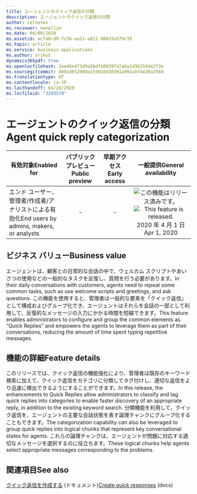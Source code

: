 ```yaml
---
title: エージェントのクイック返信の分類
description: エージェントのクイック返信の分類
author: relnotes
ms.reviewer: nenellim
ms.date: 04/09/2020
ms.assetid: acfabcd9-7c58-ea11-a811-000d3a579c35
ms.topic: article
ms.service: business-applications
ms.author: srikot
dynamics365pdf: true
ms.openlocfilehash: 2ee46e471d9a5bdfb0939fa7aba1d36354de2f3e
ms.sourcegitcommit: d891d652909a155016d30391a09acbf4e20a756d
ms.translationtype: HT
ms.contentlocale: ja-JP
ms.lasthandoff: 04/28/2020
ms.locfileid: "3293579"
---
```

# <a name="agent-quick-reply-categorization"></a><span data-ttu-id="99af5-103">エージェントのクイック返信の分類</span><span class="sxs-lookup"><span data-stu-id="99af5-103">Agent quick reply categorization</span></span>


| <span data-ttu-id="99af5-104">有効対象</span><span class="sxs-lookup"><span data-stu-id="99af5-104">Enabled for</span></span>    |  <span data-ttu-id="99af5-105">パブリック プレビュー</span><span class="sxs-lookup"><span data-stu-id="99af5-105">Public preview</span></span> | <span data-ttu-id="99af5-106">早期アクセス</span><span class="sxs-lookup"><span data-stu-id="99af5-106">Early access</span></span> | <span data-ttu-id="99af5-107">一般提供</span><span class="sxs-lookup"><span data-stu-id="99af5-107">General availability</span></span> | 
| ---------- | :----------: |:----------: |:----------: |
|<span data-ttu-id="99af5-108">エンド ユーザー、管理者/作成者/アナリストによる有効化</span><span class="sxs-lookup"><span data-stu-id="99af5-108">End users by admins, makers, or analysts</span></span>|-|-| <span data-ttu-id="99af5-109">![この機能はリリース済みです。](/dynamics365-release-plan/media/green-checkmark.png "この機能はリリース済みです。")</span><span class="sxs-lookup"><span data-stu-id="99af5-109">![This feature is released.](/dynamics365-release-plan/media/green-checkmark.png "This feature is released.")</span></span> <span data-ttu-id="99af5-110">2020 年 4 月 1 日</span><span class="sxs-lookup"><span data-stu-id="99af5-110">Apr 1, 2020</span></span>|


## <a name="business-value"></a><span data-ttu-id="99af5-111">ビジネス バリュー</span><span class="sxs-lookup"><span data-stu-id="99af5-111">Business value</span></span>
<!-- bv start -->
<span data-ttu-id="99af5-112">エージェントは、顧客との日常的な会話の中で、ウェルカム スクリプトやあいさつの使用などの一般的なタスクを反復し、質問を行う必要があります。</span><span class="sxs-lookup"><span data-stu-id="99af5-112">In their daily conversations with customers, agents need to repeat some common tasks, such as use welcome scripts and greetings, and ask questions.</span></span> <span data-ttu-id="99af5-113">この機能を使用すると、管理者は一般的な要素を「クイック返信」として構成およびグループ化でき、エージェントはそれらを会話の一部として利用して、反復的なメッセージの入力にかかる時間を短縮できます。</span><span class="sxs-lookup"><span data-stu-id="99af5-113">This feature enables administrators to configure and group the common elements as “Quick Replies” and empowers the agents to leverage them as part of their conversations, reducing the amount of time spent typing repetitive messages.</span></span>
<!-- bv end -->



## <a name="feature-details"></a><span data-ttu-id="99af5-114">機能の詳細</span><span class="sxs-lookup"><span data-stu-id="99af5-114">Feature details</span></span>
<!--feature detail start -->
<span data-ttu-id="99af5-115">このリリースでは、クイック返信の機能強化により、管理者は既存のキーワード検索に加えて、クイック返信をカテゴリに分類してタグ付けし、適切な返信をより迅速に検出できるようにすることができます。</span><span class="sxs-lookup"><span data-stu-id="99af5-115">In this release, the enhancements to Quick Replies allow administrators to classify and tag quick replies into categories to enable faster discovery of an appropriate reply, in addition to the existing keyword search.</span></span> <span data-ttu-id="99af5-116">分類機能を利用して、クイック返信を、エージェントの主要な会話状態を表す論理チャンクにグループ化することもできます。</span><span class="sxs-lookup"><span data-stu-id="99af5-116">The categorization capability can also be leveraged to group quick replies into logical chunks that represent key conversational states for agents.</span></span> <span data-ttu-id="99af5-117">これらの論理チャンクは、エージェントが問題に対応する適切なメッセージを選択するのに役立ちます。</span><span class="sxs-lookup"><span data-stu-id="99af5-117">These logical chunks help agents select appropriate messages corresponding to the problems.</span></span>
<!--feature detail end -->










## <a name="see-also"></a><span data-ttu-id="99af5-118">関連項目</span><span class="sxs-lookup"><span data-stu-id="99af5-118">See also</span></span>

<!--docs start-->
<span data-ttu-id="99af5-119">[クイック返信を作成する](https://docs.microsoft.com/dynamics365/omnichannel/administrator/create-quick-replies) (ドキュメント)</span><span class="sxs-lookup"><span data-stu-id="99af5-119">[Create quick responses](https://docs.microsoft.com/dynamics365/omnichannel/administrator/create-quick-replies) (docs)</span></span>
<!--docs end-->
